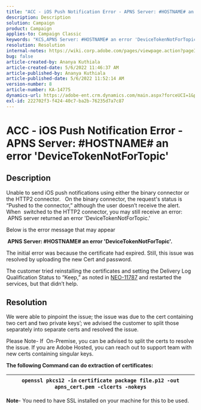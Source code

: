 ```yaml
---
title: "ACC - iOS Push Notification Error - APNS Server: #HOSTNAME# an error 'DeviceTokenNotForTopic'"
description: Description
solution: Campaign
product: Campaign
applies-to: Campaign Classic
keywords: "KCS,APNS Server: #HOSTNAME# an error 'DeviceTokenNotForTopic'"
resolution: Resolution
internal-notes: https://wiki.corp.adobe.com/pages/viewpage.action?pageId=1334124733
bug: false
article-created-by: Ananya Kuthiala
article-created-date: 5/6/2022 11:46:37 AM
article-published-by: Ananya Kuthiala
article-published-date: 5/6/2022 11:52:14 AM
version-number: 8
article-number: KA-14775
dynamics-url: https://adobe-ent.crm.dynamics.com/main.aspx?forceUCI=1&pagetype=entityrecord&etn=knowledgearticle&id=140a1a2c-32cd-ec11-a7b5-0022480b639b
exl-id: 222702f3-f424-40c7-ba2b-76235d7a7c87
---
```

# ACC - iOS Push Notification Error - APNS Server: #HOSTNAME# an error 'DeviceTokenNotForTopic'

## Description


Unable to send iOS push notifications using either the binary connector or the HTTP2 connector.   On the binary connector, the request's status is “Pushed to the connector,” although the user doesn’t receive the alert.  When  switched to the HTTP2 connector, you may still receive an error:  APNS server returned an error 'DeviceTokenNotForTopic.'



Below is the error message that may appear



<b> APNS Server: #HOSTNAME# an error 'DeviceTokenNotForTopic'.</b>



The initial error was because the certificate had expired. Still, this issue was resolved by uploading the new Cert and password.



The customer tried reinstalling the certificates and setting the Delivery Log Qualification Status to “Keep,” as noted in [NEO-11787](https://jira.corp.adobe.com/browse/NEO-11787) and restarted the services, but that didn’t help.










## Resolution


We were able to pinpoint the issue; the issue was due to the cert containing two cert and two private keys’; we advised the customer to split those separately into separate certs and resolved the issue.



Please Note- If  On-Premise, you can be advised to split the certs to resolve the issue. If you are Adobe Hosted, you can reach out to support team with new certs containing singular keys.





<b>The following Command can do extraction of certificates:</b>


| `openssl pkcs12 -in` `certificate package file.p12 -out apns_cert.pem -clcerts -nokeys` |
| --- |






<b>Note</b>- You need to have SSL installed on your machine for this to be used.
